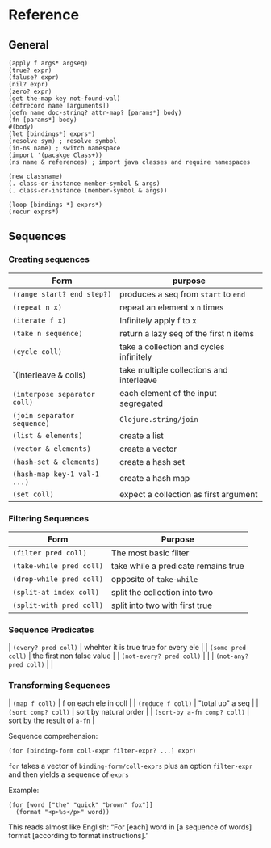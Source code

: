# Reference 
## General

    (apply f args* argseq)
    (true? expr)
    (faluse? expr)
    (nil? expr)
    (zero? expr)
    (get the-map key not-found-val)
    (defrecord name [arguments])
    (defn name doc-string? attr-map? [params*] body)
    (fn [params*] body)
    #(body)
    (let [bindings*] exprs*)
    (resolve sym) ; resolve symbol
    (in-ns name) ; switch namespace
    (import '(pacakge Class+))
    (ns name & references) ; import java classes and require namespaces

    (new classname)
    (. class-or-instance member-symbol & args)
    (. class-or-instance (member-symbol & args))

    (loop [bindings *] exprs*)
    (recur exprs*)

## Sequences
### Creating sequences

| Form                         | purpose                                  |
| ---                          | ---                                      |
| `(range start? end step?)`   | produces a seq from `start` to `end`     |
| `(repeat n x)`               | repeat an element `x` `n` times          |
| `(iterate f x)`              | Infinitely apply f to x                  |
| `(take n sequence)`          | return a lazy seq of the first n items   |
| `(cycle coll)`               | take a collection and cycles infinitely  |
| `(interleave & colls)        | take multiple collections and interleave |
| `(interpose separator coll)` | each element of the input segregated     |
| `(join separator sequence)`  | `Clojure.string/join`                    |
| `(list & elements)`          | create a list                            |
| `(vector & elements)`        | create a vector                          |
| `(hash-set & elements)`      | create a hash set                        |
| `(hash-map key-1 val-1 ...)` | create a hash map                        |
| `(set coll)`                 | expect a collection as first argument    |

### Filtering Sequences 

| Form                     | Purpose                             |
| -----                    | -----                               |
| `(filter pred coll)`     | The most basic filter               |
| `(take-while pred coll)` | take while a predicate remains true |
| `(drop-while pred coll)` | opposite of `take-while`            |
| `(split-at index coll)`  | split the collection into two       |
| `(split-with pred coll)` | split into two with first true      |

### Sequence Predicates

| `(every? pred coll)`     | whehter it is true true for every ele |
| `(some pred coll)`       | the first non false value             |
| `(not-every? pred coll)` |                                       |
| `(not-any? pred coll)`   |                                       |

### Transforming Sequences

| `(map f coll)`              | f on each ele in coll        |
| `(reduce f coll)`           | "total up" a seq             |
| `(sort comp? coll)`         | sort by natural order        |
| `(sort-by a-fn comp? coll)` | sort by the result of `a-fn` |


Sequence comprehension:

    (for [binding-form coll-expr filter-expr? ...] expr)

`for` takes a vector of `binding-form/coll-exprs` plus an option
`filter-expr` and then yields a sequence of `exprs`

Example:

    (for [word ["the" "quick" "brown" fox"]]
      (format "<p>%s</p>" word))

This reads almost like English: “For [each] word in [a sequence of words]
format [according to format instructions].”




